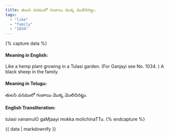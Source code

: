 ```yaml
---
title: తులసి వనములో గంజాయి మొక్క మొలిచినట్టు.
tags:
  - "like"
  - "family"
  - "1034"
---
```


{% capture data %}
#### Meaning in English:
Like a hemp plant growing in a Tulasi garden.
(For Ganjayi see No. 1034. )
A black sheep in the family.

#### Meaning in Telugu:
తులసి వనములో గంజాయి మొక్క మొలిచినట్టు.

#### English Transliteration:
tulasi vanamulO gaMjaayi mokka molichinaTTu.
{% endcapture %}

<div class="notice">{{ data | markdownify }}</div>

